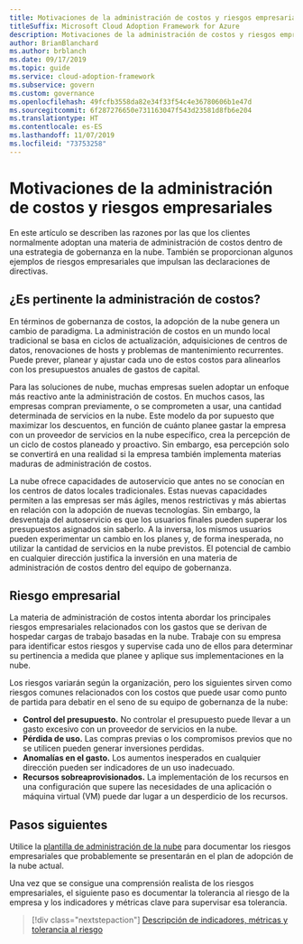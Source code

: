 ```yaml
---
title: Motivaciones de la administración de costos y riesgos empresariales
titleSuffix: Microsoft Cloud Adoption Framework for Azure
description: Motivaciones de la administración de costos y riesgos empresariales
author: BrianBlanchard
ms.author: brblanch
ms.date: 09/17/2019
ms.topic: guide
ms.service: cloud-adoption-framework
ms.subservice: govern
ms.custom: governance
ms.openlocfilehash: 49fcfb3558da82e34f33f54c4e36780606b1e47d
ms.sourcegitcommit: 6f287276650e731163047f543d23581d8fb6e204
ms.translationtype: HT
ms.contentlocale: es-ES
ms.lasthandoff: 11/07/2019
ms.locfileid: "73753258"
---
```

# <a name="cost-management-motivations-and-business-risks"></a>Motivaciones de la administración de costos y riesgos empresariales

En este artículo se describen las razones por las que los clientes normalmente adoptan una materia de administración de costos dentro de una estrategia de gobernanza en la nube. También se proporcionan algunos ejemplos de riesgos empresariales que impulsan las declaraciones de directivas.

<!-- markdownlint-disable MD026 -->

## <a name="is-cost-management-relevant"></a>¿Es pertinente la administración de costos?

En términos de gobernanza de costos, la adopción de la nube genera un cambio de paradigma. La administración de costos en un mundo local tradicional se basa en ciclos de actualización, adquisiciones de centros de datos, renovaciones de hosts y problemas de mantenimiento recurrentes. Puede prever, planear y ajustar cada uno de estos costos para alinearlos con los presupuestos anuales de gastos de capital.

Para las soluciones de nube, muchas empresas suelen adoptar un enfoque más reactivo ante la administración de costos. En muchos casos, las empresas compran previamente, o se comprometen a usar, una cantidad determinada de servicios en la nube. Este modelo da por supuesto que maximizar los descuentos, en función de cuánto planee gastar la empresa con un proveedor de servicios en la nube específico, crea la percepción de un ciclo de costos planeado y proactivo. Sin embargo, esa percepción solo se convertirá en una realidad si la empresa también implementa materias maduras de administración de costos.

La nube ofrece capacidades de autoservicio que antes no se conocían en los centros de datos locales tradicionales. Estas nuevas capacidades permiten a las empresas ser más ágiles, menos restrictivas y más abiertas en relación con la adopción de nuevas tecnologías. Sin embargo, la desventaja del autoservicio es que los usuarios finales pueden superar los presupuestos asignados sin saberlo. A la inversa, los mismos usuarios pueden experimentar un cambio en los planes y, de forma inesperada, no utilizar la cantidad de servicios en la nube previstos. El potencial de cambio en cualquier dirección justifica la inversión en una materia de administración de costos dentro del equipo de gobernanza.

## <a name="business-risk"></a>Riesgo empresarial

La materia de administración de costos intenta abordar los principales riesgos empresariales relacionados con los gastos que se derivan de hospedar cargas de trabajo basadas en la nube. Trabaje con su empresa para identificar estos riesgos y supervise cada uno de ellos para determinar su pertinencia a medida que planee y aplique sus implementaciones en la nube.

Los riesgos variarán según la organización, pero los siguientes sirven como riesgos comunes relacionados con los costos que puede usar como punto de partida para debatir en el seno de su equipo de gobernanza de la nube:

- **Control del presupuesto.** No controlar el presupuesto puede llevar a un gasto excesivo con un proveedor de servicios en la nube.
- **Pérdida de uso.** Las compras previas o los compromisos previos que no se utilicen pueden generar inversiones perdidas.
- **Anomalías en el gasto.** Los aumentos inesperados en cualquier dirección pueden ser indicadores de un uso inadecuado.
- **Recursos sobreaprovisionados.** La implementación de los recursos en una configuración que supere las necesidades de una aplicación o máquina virtual (VM) puede dar lugar a un desperdicio de los recursos.

## <a name="next-steps"></a>Pasos siguientes

Utilice la [plantilla de administración de la nube](./template.md) para documentar los riesgos empresariales que probablemente se presentarán en el plan de adopción de la nube actual.

Una vez que se consigue una comprensión realista de los riesgos empresariales, el siguiente paso es documentar la tolerancia al riesgo de la empresa y los indicadores y métricas clave para supervisar esa tolerancia.

> [!div class="nextstepaction"]
> [Descripción de indicadores, métricas y tolerancia al riesgo](./metrics-tolerance.md)
